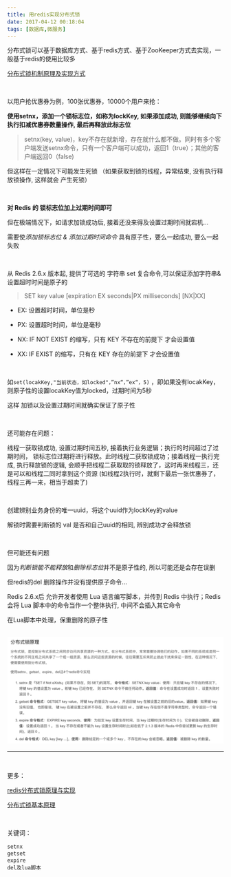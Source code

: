 ```yaml
---
title: 用redis实现分布式锁
date: 2017-04-12 00:18:04
tags: [数据库,微服务]
---
```





分布式锁可以基于数据库方式、基于redis方式、基于ZooKeeper方式去实现，一般基于redis的使用比较多


[分布式锁机制原理及实现方式](https://segmentfault.com/a/1190000016351095)


<br>



以用户抢优惠券为例，100张优惠券，10000个用户来抢：



**使用setnx，添加一个锁标志位，如称为lockKey, 如果添加成功, 则能够继续向下执行扣减优惠券数量操作, 最后再释放此标志位**


> setnx(key, value)，key不存在就新增，存在就什么都不做。同时有多个客户端发送setnx命令，只有一个客户端可以成功，返回1（true）；其他的客户端返回0（false)

但这样在一定情况下可能发生死锁 （如果获取到锁的线程，异常结束, 没有执行释放锁操作, 这样就会 产生死锁）


<br>

**对 Redis 的 锁标志位加上过期时间即可**

但在极端情况下，如请求加锁成功后, 接着还没来得及设置过期时间就宕机...


需要使*添加锁标志位 & 添加过期时间命令* 具有原子性，要么一起成功, 要么一起失败




<br>


从 Redis 2.6.x 版本起, 提供了可选的 字符串 set 复合命令,可以保证添加字符串&设置超时时间是原子的


> SET key value [expiration EX seconds|PX milliseconds] [NX|XX]


- EX: 设置超时时间，单位是秒

- PX: 设置超时时间，单位是毫秒

- NX: IF NOT EXIST 的缩写，只有 KEY 不存在的前提下 才会设置值

- XX: IF EXIST 的缩写，只有在 KEY 存在的前提下 才会设置值



<br>



如`set(locakKey,"当前状态，如locked"，”nx“，”ex“，5)` ，即如果没有locakKey，则原子性的设置locakKey值为locked，过期时间为5秒

这样 加锁以及设置过期时间就确实保证了原子性



<br>


还可能存在问题：

线程一获取锁成功, 设置过期时间五秒, 接着执行业务逻辑；执行的时间超过了过期时间， 锁标志位过期将进行释放。此时线程二获取锁成功；接着线程一执行完成, 执行释放锁的逻辑, 会顺手把线程二获取取的锁释放了，这时再来线程三，还是可以和线程二同时拿到这个资源  (如线程2执行时，就剩下最后一张优惠券了，线程三再一来，相当于超卖了)

<br>


创建辨别业务身份的唯一uuid，将这个uuid作为lockKey的value

解锁时需要判断锁的 val 是否和自己uuid的相同, 辨别成功才会释放锁


<br>

但可能还有问题

因为*判断锁能不能释放*和*删除标志位*并不是原子性的, 所以可能还是会存在误删


但redis的del 删除操作并没有提供原子命令...



Redis 2.6.x后 允许开发者使用 Lua 语言编写脚本，并传到 Redis 中执行；Redis 会将 Lua 脚本中的命令当作一个整体执行, 中间不会插入其它命令

在Lua脚本中处理，保重删除的原子性


<br>



<img src="用redis实现分布式锁/0.png" width = 100% height = 50% />




---


<br>


更多：



[redis分布式锁原理与实现](https://blog.csdn.net/dazou1/article/details/88088223)


[分布式锁基本原理](https://dunwu.github.io/design/distributed/%E5%88%86%E5%B8%83%E5%BC%8F%E9%94%81.html#zookeeper-%E5%88%86%E5%B8%83%E5%BC%8F%E9%94%81%E5%AE%9E%E7%8E%B0)


<br>

关键词：

```
setnx 
getset
expire
del及lua脚本
```

